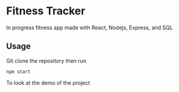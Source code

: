 # Fitness Tracker
In progress fitness app made with React, Nodejs, Express, and SQL

## Usage

Git clone the repository then run 
```
npm start
```
To look at the demo of the project